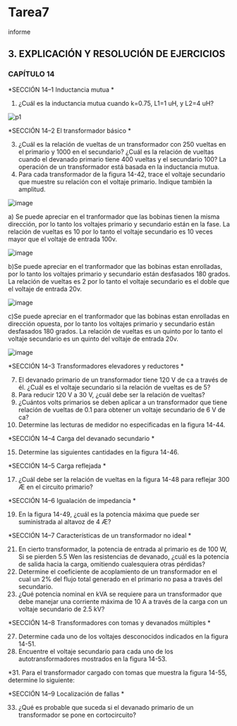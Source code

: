 # Tarea7
informe
## 3. EXPLICACIÓN Y RESOLUCIÓN DE EJERCICIOS

### CAPÍTULO 14
  *SECCIÓN 14–1 Inductancia mutua *
  
1. ¿Cuál es la inductancia mutua cuando k=0.75, L1=1 uH, y L2=4 uH?

![p1](https://user-images.githubusercontent.com/94129932/153522826-c75affdd-c1dc-4b39-a8f8-3bca2c1a4132.png)

  *SECCIÓN 14–2 El transformador básico *
  
3. ¿Cuál es la relación de vueltas de un transformador con 250 vueltas en el primario y 1000 en el secundario? ¿Cuál es la relación de vueltas cuando el devanado primario tiene 400 vueltas y el secundario 100?
La operación de un transformador está basada en la inductancia mutua.
5. Para cada transformador de la figura 14-42, trace el voltaje secundario que muestre su relación con el
voltaje primario. Indique también la amplitud.

![image](https://user-images.githubusercontent.com/94129932/153528940-4f855839-d183-4af2-8b45-1030790bfa35.png)

a) Se puede apreciar en el tranformador que las bobinas tienen la misma dirección, por lo tanto los voltajes primario y secundario están en la fase. La relación de vueltas es 10 por lo tanto el voltaje secundario es 10 veces mayor que el voltaje de entrada 100v.

![image](https://user-images.githubusercontent.com/94129932/153530652-2e69a41e-813e-42ea-a050-435ee36883ca.png)

b)Se puede apreciar en el tranformador que las bobinas estan enrolladas, por lo tanto los voltajes primario y secundario están desfasados 180 grados. La relación de vueltas es 2 por lo tanto el voltaje secundario es el doble que el voltaje de entrada 20v.

![image](https://user-images.githubusercontent.com/94129932/153531417-ef6bea5f-7bb2-4fd6-95ba-d86ba4739ecd.png)

c)Se puede apreciar en el tranformador que las bobinas estan enrolladas en dirección opuesta, por lo tanto los voltajes primario y secundario están desfasados 180 grados. La relación de vueltas es un quinto por lo tanto el voltaje secundario es un quinto del voltaje de entrada 20v.

![image](https://user-images.githubusercontent.com/94129932/153531362-a6aaef96-4593-4607-8af7-b56aa72d86b9.png)

*SECCIÓN 14–3 Transformadores elevadores y reductores *

7. El devanado primario de un transformador tiene 120 V de ca a través de él. ¿Cuál es el voltaje secundario
si la relación de vueltas es de 5?
9. Para reducir 120 V a 30 V, ¿cuál debe ser la relación de vueltas?
11. ¿Cuántos volts primarios se deben aplicar a un transformador que tiene relación de vueltas de 0.1 para
obtener un voltaje secundario de 6 V de ca?
13. Determine las lecturas de medidor no especificadas en la figura 14-44.

*SECCIÓN 14–4 Carga del devanado secundario *

15. Determine las siguientes cantidades en la figura 14-46.

*SECCIÓN 14–5 Carga reflejada *

17. ¿Cuál debe ser la relación de vueltas en la figura 14-48 para reflejar 300 Æ en el circuito primario?

*SECCIÓN 14–6 Igualación de impedancia *

19. En la figura 14-49, ¿cuál es la potencia máxima que puede ser suministrada al altavoz de 4 Æ?

*SECCIÓN 14–7 Características de un transformador no ideal *

21. En cierto transformador, la potencia de entrada al primario es de 100 W, Si se pierden 5.5 Wen las resistencias
de devanado, ¿cuál es la potencia de salida hacia la carga, omitiendo cualesquiera otras pérdidas?
23. Determine el coeficiente de acoplamiento de un transformador en el cual un 2% del flujo total generado
en el primario no pasa a través del secundario.
25. ¿Qué potencia nominal en kVA se requiere para un transformador que debe manejar una corriente máxima
de 10 A a través de la carga con un voltaje secundario de 2.5 kV?

*SECCIÓN 14–8 Transformadores con tomas y devanados múltiples *

27. Determine cada uno de los voltajes desconocidos indicados en la figura 14-51.
29. Encuentre el voltaje secundario para cada uno de los autotransformadores mostrados en la figura 14-53.

*31. Para el transformador cargado con tomas que muestra la figura 14-55, determine lo siguiente:

*SECCIÓN 14–9 Localización de fallas *

33. ¿Qué es probable que suceda si el devanado primario de un transformador se pone en cortocircuito?
